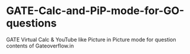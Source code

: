 # GATE-Calc-and-PiP-mode-for-GO-questions
GATE Virtual Calc & YouTube like Picture in Picture mode for question contents of Gateoverflow.in

